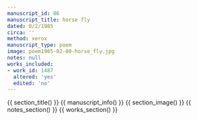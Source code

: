 ```yaml
---
manuscript_id: 86
manuscript_title: horse fly
dated: 0/2/1985
circa: ''
method: xerox
manuscript_type: poem
image: poem1985-02-00-horse_fly.jpg
notes: null
works_included:
- work_id: 1487
  altered: 'yes'
  edited: 'no'
---
```


{{ section_title() }}
{{ manuscript_info() }}
{{ section_image() }}
{{ notes_section() }}
{{ works_section() }}
